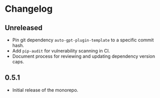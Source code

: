 # Changelog

## Unreleased
- Pin git dependency `auto-gpt-plugin-template` to a specific commit hash.
- Add `pip-audit` for vulnerability scanning in CI.
- Document process for reviewing and updating dependency version caps.

## 0.5.1
- Initial release of the monorepo.
